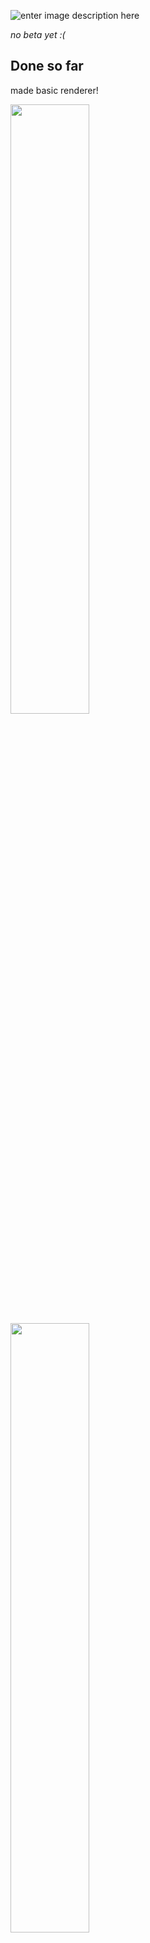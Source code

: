 

![enter image description here](https://cdn.discordapp.com/attachments/840918041592070154/1083836567963062294/Slice_59.png)


*no beta yet :(*

## Done so far

<p>made basic renderer!</p>
<img style="width:50%" src="https://cdn.discordapp.com/attachments/840918041592070154/1083118983424774154/Slice_56_14.png">
<img style="width:50%" src="https://cdn.discordapp.com/attachments/840918041592070154/1083139229183381545/Slice_56_6.png">

## planned features
- Fights
- custom tiles
- Dm control panel
- multiplayer connectivity to view the map
- website for smart tv display of map
- save player positions and resume game later
- export and share your map!


## controls

-  In Editor:</p>
-  right click to erase
- left click to place
-  middle mouse to pan
- scoll to zoom
- r to rotate tile
